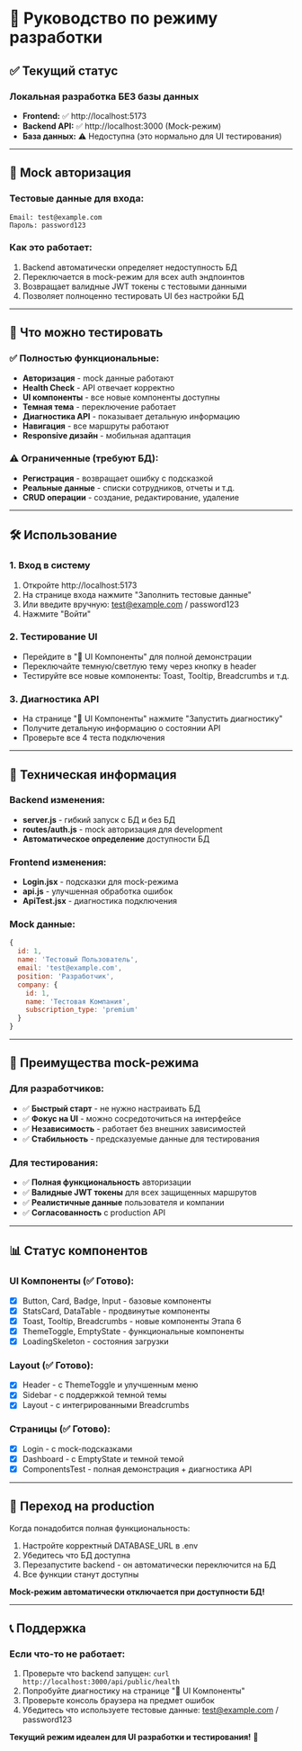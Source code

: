 # 🧪 Руководство по режиму разработки

## ✅ Текущий статус

### Локальная разработка БЕЗ базы данных
- **Frontend:** ✅ http://localhost:5173
- **Backend API:** ✅ http://localhost:3000 (Mock-режим)
- **База данных:** ⚠️ Недоступна (это нормально для UI тестирования)

---

## 🔐 Mock авторизация

### Тестовые данные для входа:
```
Email: test@example.com
Пароль: password123
```

### Как это работает:
1. Backend автоматически определяет недоступность БД
2. Переключается в mock-режим для всех auth эндпоинтов
3. Возвращает валидные JWT токены с тестовыми данными
4. Позволяет полноценно тестировать UI без настройки БД

---

## 🎯 Что можно тестировать

### ✅ Полностью функциональные:
- **Авторизация** - mock данные работают
- **Health Check** - API отвечает корректно  
- **UI компоненты** - все новые компоненты доступны
- **Темная тема** - переключение работает
- **Диагностика API** - показывает детальную информацию
- **Навигация** - все маршруты работают
- **Responsive дизайн** - мобильная адаптация

### ⚠️ Ограниченные (требуют БД):
- **Регистрация** - возвращает ошибку с подсказкой
- **Реальные данные** - списки сотрудников, отчеты и т.д.
- **CRUD операции** - создание, редактирование, удаление

---

## 🛠️ Использование

### 1. Вход в систему
1. Откройте http://localhost:5173
2. На странице входа нажмите "Заполнить тестовые данные" 
3. Или введите вручную: test@example.com / password123
4. Нажмите "Войти"

### 2. Тестирование UI
- Перейдите в "🎨 UI Компоненты" для полной демонстрации
- Переключайте темную/светлую тему через кнопку в header
- Тестируйте все новые компоненты: Toast, Tooltip, Breadcrumbs и т.д.

### 3. Диагностика API
- На странице "🎨 UI Компоненты" нажмите "Запустить диагностику"
- Получите детальную информацию о состоянии API
- Проверьте все 4 теста подключения

---

## 🔧 Техническая информация

### Backend изменения:
- **server.js** - гибкий запуск с БД и без БД
- **routes/auth.js** - mock авторизация для development
- **Автоматическое определение** доступности БД

### Frontend изменения:
- **Login.jsx** - подсказки для mock-режима
- **api.js** - улучшенная обработка ошибок
- **ApiTest.jsx** - диагностика подключения

### Mock данные:
```javascript
{
  id: 1,
  name: 'Тестовый Пользователь',
  email: 'test@example.com',
  position: 'Разработчик',
  company: {
    id: 1,
    name: 'Тестовая Компания',
    subscription_type: 'premium'
  }
}
```

---

## 🚀 Преимущества mock-режима

### Для разработчиков:
- ✅ **Быстрый старт** - не нужно настраивать БД
- ✅ **Фокус на UI** - можно сосредоточиться на интерфейсе
- ✅ **Независимость** - работает без внешних зависимостей
- ✅ **Стабильность** - предсказуемые данные для тестирования

### Для тестирования:
- ✅ **Полная функциональность** авторизации
- ✅ **Валидные JWT токены** для всех защищенных маршрутов
- ✅ **Реалистичные данные** пользователя и компании
- ✅ **Согласованность** с production API

---

## 📊 Статус компонентов

### UI Компоненты (✅ Готово):
- [x] Button, Card, Badge, Input - базовые компоненты
- [x] StatsCard, DataTable - продвинутые компоненты
- [x] Toast, Tooltip, Breadcrumbs - новые компоненты Этапа 6
- [x] ThemeToggle, EmptyState - функциональные компоненты
- [x] LoadingSkeleton - состояния загрузки

### Layout (✅ Готово):
- [x] Header - с ThemeToggle и улучшенным меню
- [x] Sidebar - с поддержкой темной темы
- [x] Layout - с интегрированными Breadcrumbs

### Страницы (✅ Готово):
- [x] Login - с mock-подсказками
- [x] Dashboard - с EmptyState и темной темой
- [x] ComponentsTest - полная демонстрация + диагностика API

---

## 🔄 Переход на production

Когда понадобится полная функциональность:
1. Настройте корректный DATABASE_URL в .env
2. Убедитесь что БД доступна
3. Перезапустите backend - он автоматически переключится на БД
4. Все функции станут доступны

**Mock-режим автоматически отключается при доступности БД!**

---

## 📞 Поддержка

### Если что-то не работает:
1. Проверьте что backend запущен: `curl http://localhost:3000/api/public/health`
2. Попробуйте диагностику на странице "🎨 UI Компоненты"
3. Проверьте консоль браузера на предмет ошибок
4. Убедитесь что используете тестовые данные: test@example.com / password123

**Текущий режим идеален для UI разработки и тестирования!** 🎨 